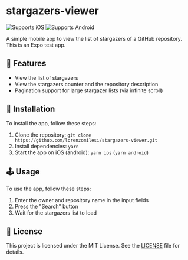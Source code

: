 # stargazers-viewer

![Supports iOS](https://img.shields.io/badge/iOS-000.svg?style=flat-square&logo=APPLE&labelColor=999999&logoColor=fff)
![Supports Android](https://img.shields.io/badge/Android-000.svg?style=flat-square&logo=ANDROID&labelColor=A4C639&logoColor=fff)

A simple mobile app to view the list of stargazers of a GitHub repository.
This is an Expo test app.

## 🚀 Features

- View the list of stargazers
- View the stargazers counter and the repository description
- Pagination support for large stargazer lists (via infinite scroll)

## 🚧 Installation

To install the app, follow these steps:

1. Clone the repository: `git clone https://github.com/lorenzomilesi/stargazers-viewer.git`
2. Install dependencies: `yarn`
3. Start the app on iOS (android): `yarn ios` (`yarn android`)

## 🕹️ Usage

To use the app, follow these steps:

1. Enter the owner and repository name in the input fields
2. Press the "Search" button
3. Wait for the stargazers list to load

## 📝 License

This project is licensed under the MIT License. See the [LICENSE](LICENSE) file for details.